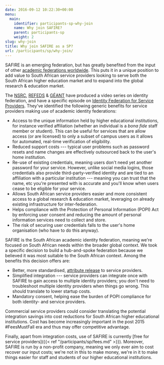 ```yaml
---
date: 2016-09-12 10:22:30+00:00
menu:
  main:
    identifier: participants-sp-why-join
    name: Why join SAFIRE?
    parent: participants-sp
    weight: 2
slug: why-join
title: Why join SAFIRE as a SP?
url: /participants/sp/why-join/
---
```


SAFIRE is an emerging federation, but has greatly benefited from the input of other [academic federations worldwide](https://refeds.org/federations/federations-map). This puts it in a unique position to add value to South African service providers looking to serve both the South African higher education market and to expand into the global research & education market.

The [NSRC](http://nsrc.org/), [REFEDS](http://refeds.org/) & [GÉANT](http://geant.org/) have produced a video series on identity federation, and have a specific episode on [Identity Federation for Service Providers](https://learn.nsrc.org/fedidm/service_providers). They've identified the following generic benefits for service providers making use of academic identity federations:

  * Access to the unique information held by higher educational institutions, for instance verified affiliation (whether an individual is a _bona fide_ staff member or student). This can be useful for services that are allow access (or are licensed) to only a subset of campus users as it allows for automated, real-time verification of eligibility.
  * Reduced support costs --- typical user problems such as password resets and name changes are effectively outsourced back to the user's home institution.
  * Re-use of existing credentials, meaning users don't need yet another password for your service. However, unlike social media logins, those credentials also provide third-party-verified identity and are tied to an affiliation with a particular institution --- meaning you can trust that the name, etc you're presented with is accurate and you'll know when users cease to be eligible for your service.
  * Allows South African service providers easier and more consistent access to a global research & education market, leveraging on already existing infrastructure for inter-federation.
  * Helps compliance with the Protection of Personal Information (POPI) Act by enforcing user consent and reducing the amount of personal information services need to collect and store.
  * The risk of securing user credentials falls to the user's home organisation (who have to do this anyway).

SAFIRE is the South African academic identity federation, meaning we're focused on South African needs within the broader global context. We took a specific decision to build a hub-and-spoke federation because we believed it was most suitable to the South African context. Among the benefits this decision offers are:

  * Better, more standardised, [attribute release](/safire/policy/arp/) to service providers.
  * Simplified integration --- service providers can integrate once with SAFIRE to gain access to multiple identity providers; you don't need to troubleshoot multiple identity providers when things go wrong. This should translate to lower startup costs.
  * Mandatory consent, helping ease the burden of POPI compliance for both identity- and service providers.

Commercial service providers could consider translating the potential integration savings into cost reductions for South African higher educational institutions. Cost has become increasingly important in the post 2015 #FeesMustFall era and thus may offer competitive advantage.

Finally, apart from integration costs, use of SAFIRE is currently [free for service providers]({{< ref "/participants/sp/fees.md" >}}). Moreover, SAFIRE is run by a non-profit company, meaning we only ever aim to cost recover our input costs; we're not in this to make money, we're in it to make things easier for staff and students of our higher educational institutions.
